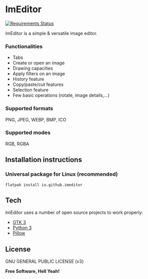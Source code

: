 # ImEditor

[![Requirements Status](https://requires.io/github/ImEditor/ImEditor/requirements.svg?branch=master)](https://requires.io/github/ImEditor/ImEditor/requirements/?branch=master)

ImEditor is a simple & versatile image editor.

### Functionalities

- Tabs
- Create or open an image
- Drawing capacities
- Apply filters on an image
- History feature
- Copy/paste/cut features
- Selection feature
- Few basic operations (rotate, image details,…)

### Supported formats

PNG, JPEG, WEBP, BMP, ICO

### Supported modes

RGB, RGBA

## Installation instructions

### Universal package for Linux (recommended)

    flatpak install io.github.imeditor

## Tech

ImEditor uses a number of open source projects to work properly:

- [GTK 3](https://www.gtk.org)
- [Python 3](https://www.python.org)
- [Pillow](https://python-pillow.org)

## License

GNU GENERAL PUBLIC LICENSE (v3)

**Free Software, Hell Yeah!**
